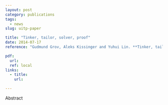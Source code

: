 ```yaml
---
layout: post
category: publications
tags:
  - news
slug: uitp-paper

title: "Tinker, tailor, solver, proof"
date: 2014-07-17
reference: "Gudmund Grov, Aleks Kissinger and Yuhui Lin. **Tinker, tailor, solver, proof**. In _User Interfaces for Theorem Provers, UITP 2014_,  in Vienna, Austria."

pdf:
  url: 
  ref: local
links:
  - title: 
    url: 

---
```

Abstract